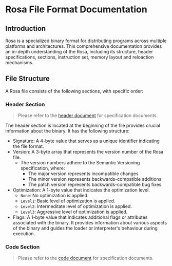 # Rosa File Format Documentation

## Introduction
Rosa is a specialized binary format for distributing
programs across multiple platforms and architectures.
This comprehensive documentation provides an in-depth
understanding of the Rosa, including its structure,
header specifications, sections, instruction set,
memory layout and reloaction mechanisms.

## File Structure
A Rosa file consists of the following sections, with specific order:

### Header Section
> Please refer to the [header document](header.md) for specification documents.

The header section is located at the beginning of the file provides
crucial information about the binary. It has the following structure:

- Signature: A 4-byte value that serves as a unique identifier indicating
the file format.
- Version: A 3-byte array that represents the version number of the Rosa file.
    - The version numbers adhere to the Semantic Versioning specification, where:
      - The major version represents incompatible changes
      - The minor version represents backwards-compatible additions
      - The patch version represents backwards-compatible bug fixes
- Optimization: A 1-byte value that indicates the optimization level.
  - `None`: No optimization is applied.
  - `Level1`: Basic level of optimization is applied. 
  - `Level2`: Intermeditate level of optimization is applied.
  - `Level3`: Aggressive level of optimization is applied.
- Flags: A 1-byte value that indicates additional flags or attributes associated
with the binary. It provides information about various aspects of the binary
and guides the loader or interpreter's behaviour during execution.

### Code Section
> Please refer to the [code document](code.md) for specification documents.